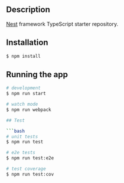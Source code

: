 ## Description

[Nest](https://github.com/nestjs/nest) framework TypeScript starter repository.

## Installation

```bash
$ npm install
```

## Running the app

```bash
# development
$ npm run start

# watch mode
$ npm run webpack

## Test

```bash
# unit tests
$ npm run test

# e2e tests
$ npm run test:e2e

# test coverage
$ npm run test:cov
```
